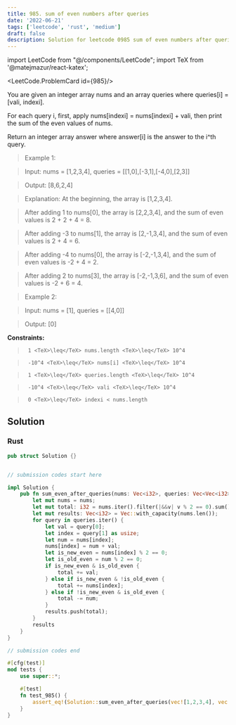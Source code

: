 ```yaml
---
title: 985. sum of even numbers after queries
date: '2022-06-21'
tags: ['leetcode', 'rust', 'medium']
draft: false
description: Solution for leetcode 0985 sum of even numbers after queries
---
```

import LeetCode from "@/components/LeetCode";
import TeX from '@matejmazur/react-katex';

<LeetCode.ProblemCard id={985}/>
 

  You are given an integer array nums and an array queries where queries[i] <TeX>=</TeX> [vali, indexi].

  For each query i, first, apply nums[indexi] <TeX>=</TeX> nums[indexi] + vali, then print the sum of the even values of nums.

  Return an integer array answer where answer[i] is the answer to the i^th query.

   

 >   Example 1:

  

 >   Input: nums <TeX>=</TeX> [1,2,3,4], queries <TeX>=</TeX> [[1,0],[-3,1],[-4,0],[2,3]]

 >   Output: [8,6,2,4]

 >   Explanation: At the beginning, the array is [1,2,3,4].

 >   After adding 1 to nums[0], the array is [2,2,3,4], and the sum of even values is 2 + 2 + 4 <TeX>=</TeX> 8.

 >   After adding -3 to nums[1], the array is [2,-1,3,4], and the sum of even values is 2 + 4 <TeX>=</TeX> 6.

 >   After adding -4 to nums[0], the array is [-2,-1,3,4], and the sum of even values is -2 + 4 <TeX>=</TeX> 2.

 >   After adding 2 to nums[3], the array is [-2,-1,3,6], and the sum of even values is -2 + 6 <TeX>=</TeX> 4.

  

 >   Example 2:

  

 >   Input: nums <TeX>=</TeX> [1], queries <TeX>=</TeX> [[4,0]]

 >   Output: [0]

  

   

  **Constraints:**

  

 >   	1 <TeX>\leq</TeX> nums.length <TeX>\leq</TeX> 10^4

 >   	-10^4 <TeX>\leq</TeX> nums[i] <TeX>\leq</TeX> 10^4

 >   	1 <TeX>\leq</TeX> queries.length <TeX>\leq</TeX> 10^4

 >   	-10^4 <TeX>\leq</TeX> vali <TeX>\leq</TeX> 10^4

 >   	0 <TeX>\leq</TeX> indexi < nums.length


## Solution
### Rust
```rust
pub struct Solution {}


// submission codes start here

impl Solution {
    pub fn sum_even_after_queries(nums: Vec<i32>, queries: Vec<Vec<i32>>) -> Vec<i32> {
        let mut nums = nums;
        let mut total: i32 = nums.iter().filter(|&&v| v % 2 == 0).sum();
        let mut results: Vec<i32> = Vec::with_capacity(nums.len());
        for query in queries.iter() {
            let val = query[0];
            let index = query[1] as usize;
            let num = nums[index];
            nums[index] = num + val;
            let is_new_even = nums[index] % 2 == 0;
            let is_old_even = num % 2 == 0;
            if is_new_even & is_old_even {
                total += val;
            } else if is_new_even & !is_old_even {
                total += nums[index];
            } else if !is_new_even & is_old_even {
                total -= num;
            }
            results.push(total);
        }
        results
    }
}

// submission codes end

#[cfg(test)]
mod tests {
    use super::*;

    #[test]
    fn test_985() {
        assert_eq!(Solution::sum_even_after_queries(vec![1,2,3,4], vec![vec![1,0],vec![-3,1],vec![-4,0],vec![2,3]]), vec![8,6,2,4]);
    }
}

```
